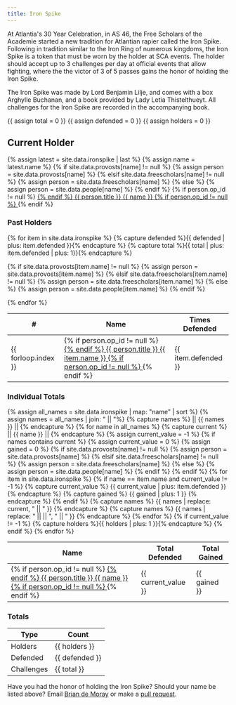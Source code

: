 ```yaml
---
title: Iron Spike
---
```


At Atlantia's 30 Year Celebration, in AS 46, the Free Scholars of the Academie started a new tradition for Atlantian rapier called the Iron Spike.  Following in tradition similar to the Iron Ring of numerous kingdoms, the Iron Spike is a token that must be worn by the holder at SCA events.  The holder should accept up to 3 challenges per day at official events that allow fighting, where the the victor of 3 of 5 passes gains the honor of holding the Iron Spike.

The Iron Spike was made by Lord Benjamin Lilje, and comes with a box Arghylle Buchanan, and a book provided by Lady Letia Thistelthueyt.  All challenges for the Iron Spike are recorded in the accompanying book.

{{ assign total = 0 }}
{{ assign defended = 0 }}
{{ assign holders = 0 }}

## Current Holder

{% assign latest = site.data.ironspike | last %}
{% assign name = latest.name %}
{% if site.data.provosts[name] != null %} {% assign person = site.data.provosts[name] %} {% elsif site.data.freescholars[name] != null %} {% assign person = site.data.freescholars[name] %} {% else %} {% assign person = site.data.people[name] %} {% endif %}
{% if person.op_id != null %} <a href="http://op.atlantia.sca.org/op_ind.php?atlantian_id={{person.op_id}}"> {% endif %}
{{ person.title }} {{ name }}
{% if person.op_id != null %} </a> {% endif %}

<div class="pure-g">

<div class="pure-u-1 pure-u-md-1-2 pure-u-lg-1-2">

<h3> Past Holders </h3>

<table class="pure-table pure-table-bordered sortable">
<thead>
<tr>
    <th> # </th>
    <th> Name </th>
    <th> Times Defended </th>
</tr>
</thead>
<tbody>
{% for item in site.data.ironspike %}
{% capture defended %}{{ defended | plus: item.defended }}{% endcapture %}
{% capture total %}{{ total | plus: item.defended | plus: 1}}{% endcapture %}

{% if site.data.provosts[item.name] != null %} {% assign person = site.data.provosts[item.name] %} {% elsif site.data.freescholars[item.name] != null %} {% assign person = site.data.freescholars[item.name] %} {% else %} {% assign person = site.data.people[item.name] %} {% endif %}

<tr>
    <td> {{ forloop.index }} </td>
    <td>
    {% if person.op_id != null %} <a href="http://op.atlantia.sca.org/op_ind.php?atlantian_id={{person.op_id}}"> {% endif %}
    {{ person.title }} {{ item.name }}
    {% if person.op_id != null %} </a> {% endif %}
    </td>
    <td> {{ item.defended }} </td>
</tr>
{% endfor %}
</tbody>
</table>

</div>


<div class="pure-u-1 pure-u-md-1-2 pure-u-lg-1-2">
<h3> Individual Totals </h3>
<table class="pure-table pure-table-bordered sortable">
<thead>
<tr>
    <th> Name </th>
    <th> Total Defended </th>
    <th> Total Gained </th>
</tr>
</thead>
{% assign all_names = site.data.ironspike | map: "name" | sort %}
{% assign names = all_names | join: " || "%}
{% capture names %} || {{ names }} || {% endcapture %}
{% for name in all_names %}
    {% capture current %} || {{ name }} || {% endcapture %}
    {% assign current_value = -1 %}
    {% if names contains current %}
        {% assign current_value = 0 %}
        {% assign gained = 0 %}
{% if site.data.provosts[name] != null %} {% assign person = site.data.provosts[name] %} {% elsif site.data.freescholars[name] != null %} {% assign person = site.data.freescholars[name] %} {% else %} {% assign person = site.data.people[name] %} {% endif %}
        <tr>
            <td>
            {% if person.op_id != null %} <a href="http://op.atlantia.sca.org/op_ind.php?atlantian_id={{person.op_id}}"> {% endif %}
            {{ person.title }} {{ name }}
            {% if person.op_id != null %} </a> {% endif %}
            </td>
    {% endif %}
    {% for item in site.data.ironspike %}
        {% if name == item.name and current_value != -1 %}
            {% capture current_value %} {{ current_value | plus: item.defended }} {% endcapture %}
            {% capture gained %} {{ gained | plus: 1 }} {% endcapture %}
        {% endif %}
        {% capture names %} {{ names | replace: current, " || " }} {% endcapture %}
        {% capture names %} {{ names | replace: " ||  || ", " || " }} {% endcapture %}
    {% endfor %}
    {% if current_value != -1 %}
        <td> {{ current_value }} </td> <td> {{ gained }} </td> </tr>
        {% capture holders %}{{ holders | plus: 1 }}{% endcapture %}
    {% endif %}
{% endfor %}
</table>

</div>
</div>

<h3> Totals </h3>
<table class="pure-table pure-table-bordered">
<thead>
<tr>
    <th> Type </th>
    <th> Count </th>
</tr>
</thead>
<tbody>
<tr> <td> Holders </td> <td> {{ holders }} </td> </tr>
<tr> <td> Defended </td> <td> {{ defended }} </td> </tr>
<tr> <td> Challenges </td> <td> {{ total }} </td> </tr>
</tbody>
</table>

Have you had the honor of holding the Iron Spike?  Should your name be listed above?  Email [Brian de Moray](mailto:bmc@shmoo.com) or make a [pull request](https://github.com/academie-de-espee/academie-de-espee.github.io/pulls).

<script src="/js/sorttable.js"></script>
